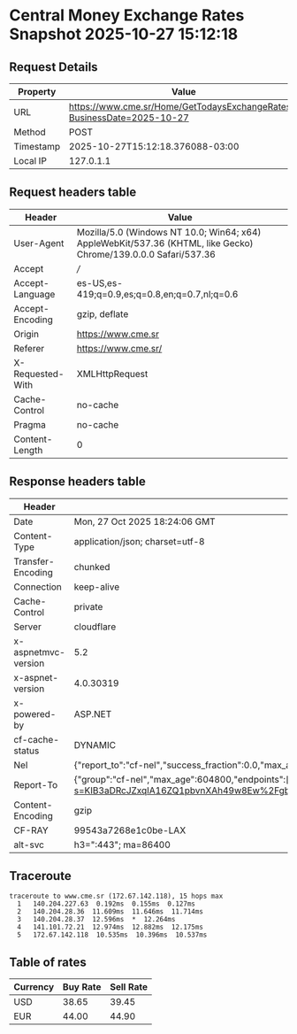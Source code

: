 # Central Money Exchange Rates Snapshot 2025-10-27 15:12:18
## Request Details

| Property | Value |
|----------|-------|
| URL | https://www.cme.sr/Home/GetTodaysExchangeRates/?BusinessDate=2025-10-27 |
| Method | POST |
| Timestamp | 2025-10-27T15:12:18.376088-03:00 |
| Local IP | 127.0.1.1 |
    
## Request headers table

| Header | Value |
|--------|-------|
| User-Agent | Mozilla/5.0 (Windows NT 10.0; Win64; x64) AppleWebKit/537.36 (KHTML, like Gecko) Chrome/139.0.0.0 Safari/537.36 |
| Accept | */* |
| Accept-Language | es-US,es-419;q=0.9,es;q=0.8,en;q=0.7,nl;q=0.6 |
| Accept-Encoding | gzip, deflate |
| Origin | https://www.cme.sr |
| Referer | https://www.cme.sr/ |
| X-Requested-With | XMLHttpRequest |
| Cache-Control | no-cache |
| Pragma | no-cache |
| Content-Length | 0 |

    
## Response headers table
| Header | Value |
|--------|-------|
| Date | Mon, 27 Oct 2025 18:24:06 GMT |
| Content-Type | application/json; charset=utf-8 |
| Transfer-Encoding | chunked |
| Connection | keep-alive |
| Cache-Control | private |
| Server | cloudflare |
| x-aspnetmvc-version | 5.2 |
| x-aspnet-version | 4.0.30319 |
| x-powered-by | ASP.NET |
| cf-cache-status | DYNAMIC |
| Nel | {"report_to":"cf-nel","success_fraction":0.0,"max_age":604800} |
| Report-To | {"group":"cf-nel","max_age":604800,"endpoints":[{"url":"https://a.nel.cloudflare.com/report/v4?s=KIB3aDRcJZxqIA16ZQ1pbvnXAh49w8Ew%2Fgbw6tp4wje8qy1LYE2bt05dHblPPTaOSryUXnTjQO3KFIeqtPrZAgy8vI%2FAVLk8A94%3D"}]} |
| Content-Encoding | gzip |
| CF-RAY | 99543a7268e1c0be-LAX |
| alt-svc | h3=":443"; ma=86400 |

## Traceroute 

```
traceroute to www.cme.sr (172.67.142.118), 15 hops max
  1   140.204.227.63  0.192ms  0.155ms  0.127ms 
  2   140.204.28.36  11.609ms  11.646ms  11.714ms 
  3   140.204.28.37  12.596ms  *  12.264ms 
  4   141.101.72.21  12.974ms  12.882ms  12.175ms 
  5   172.67.142.118  10.535ms  10.396ms  10.537ms 

```


## Table of rates

| Currency | Buy Rate | Sell Rate |
|----------|----------|-----------|
| USD | 38.65 | 39.45 |
| EUR | 44.00 | 44.90 |
